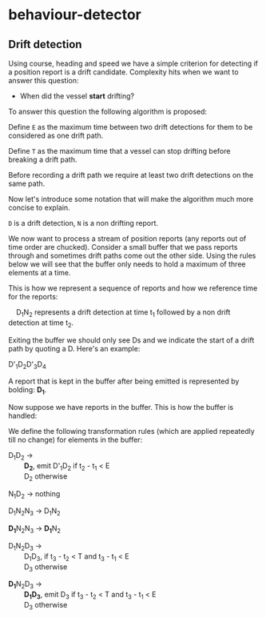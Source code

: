 behaviour-detector
====================


Drift detection
------------------
Using course, heading and speed we have a simple criterion for detecting if a position report is a drift candidate. Complexity hits when we want to answer this question:

* When did the vessel **start** drifting?

To answer this question the following algorithm is proposed:

Define `E` as the maximum time between two drift detections for them to be considered as one drift path.

Define `T` as the maximum time that a vessel can stop drifting before breaking a drift path.

Before recording a drift path we require at least two drift detections on the same path.

Now let's introduce some notation that will make the algorithm much more concise to explain.

`D` is a drift detection, `N` is a non drifting report.

We now want to process a stream of position reports (any reports out of time order are chucked). Consider a small buffer that we pass reports through and sometimes drift paths come out the other side. Using the rules below we will see that the buffer only needs to hold a maximum of three elements at a time.

This is how we represent a sequence of reports and how we reference time for the reports:

&nbsp;&nbsp;&nbsp;&nbsp;D<sub>1</sub>N<sub>2</sub> represents a drift detection at time t<sub>1</sub> followed by a non drift detection at time t<sub>2</sub>.

Exiting the buffer we should only see Ds and we indicate the start of a drift path by quoting a D. Here's an example:

D'<sub>1</sub>D<sub>2</sub>D'<sub>3</sub>D<sub>4</sub>

A report that is kept in the buffer after being emitted is represented by bolding: <b>D<sub>1</sub></b>.

Now suppose we have reports in the buffer. This is how the buffer is handled:

We define the following transformation rules (which are applied repeatedly till no change) for elements in the buffer:

D<sub>1</sub>D<sub>2</sub>  &#8594; <br/>
&nbsp;&nbsp;&nbsp;&nbsp;&nbsp;&nbsp;&nbsp;&nbsp;<b>D<sub>2</sub></b>, emit D'<sub>1</sub>D<sub>2</sub> if t<sub>2</sub> - t<sub>1</sub> &lt; E<br/>
&nbsp;&nbsp;&nbsp;&nbsp;&nbsp;&nbsp;&nbsp;&nbsp;D<sub>2</sub> otherwise


N<sub>1</sub>D<sub>2</sub>  &#8594; nothing<br/>

D<sub>1</sub>N<sub>2</sub>N<sub>3</sub> &#8594; D<sub>1</sub>N<sub>2</sub>

<b>D<sub>1</sub></b>N<sub>2</sub>N<sub>3</sub> &#8594; <b>D<sub>1</sub></b>N<sub>2</sub>

D<sub>1</sub>N<sub>2</sub>D<sub>3</sub>  &#8594; <br/>
&nbsp;&nbsp;&nbsp;&nbsp;&nbsp;&nbsp;&nbsp;&nbsp;D<sub>1</sub>D<sub>3</sub>, if t<sub>3</sub> - t<sub>2</sub> &lt; T and t<sub>3</sub> - t<sub>1</sub> &lt; E<br/>
&nbsp;&nbsp;&nbsp;&nbsp;&nbsp;&nbsp;&nbsp;&nbsp;D<sub>3</sub> otherwise

<b>D<sub>1</sub></b>N<sub>2</sub>D<sub>3</sub>  &#8594; <br/>
&nbsp;&nbsp;&nbsp;&nbsp;&nbsp;&nbsp;&nbsp;&nbsp;<b>D<sub>1</sub>D<sub>3</sub></b>, emit D<sub>3</sub> if t<sub>3</sub> - t<sub>2</sub> &lt; T and t<sub>3</sub> - t<sub>1</sub> &lt; E<br/>
&nbsp;&nbsp;&nbsp;&nbsp;&nbsp;&nbsp;&nbsp;&nbsp;D<sub>3</sub> otherwise

